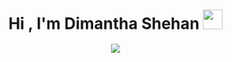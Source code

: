 <h1 align="center"><b>Hi , I'm Dimantha Shehan </b><img src="https://media.giphy.com/media/hvRJCLFzcasrR4ia7z/giphy.gif" width="35"></h1>

<p align="center">
  <a href="https://github.com/DenverCoder1/readme-typing-svg"><img src="https://readme-typing-svg.herokuapp.com?font=Time+New+Roman&color=cyan&size=25&center=true&vCenter=true&width=600&height=100&lines=Welcome&hearts;++;Self-taught+Front-End+Developer,;Computer+Science+Student,;Football+Player,;Active+Learner/Researcher,;Love+to+learn+new+stuffs..<3"></a>
</p>


<br>
